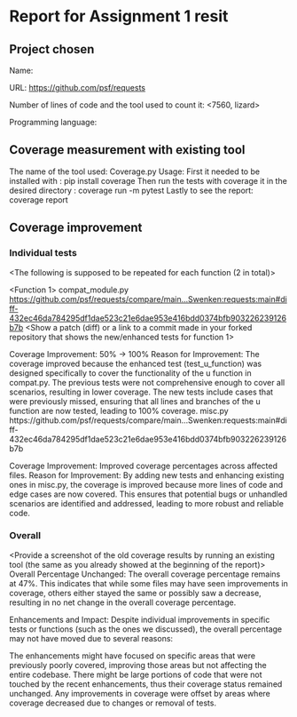 # Report for Assignment 1 resit

## Project chosen

Name: <requests>

URL: <https://github.com/psf/requests>

Number of lines of code and the tool used to count it: <7560, lizard>

Programming language: <Python>

## Coverage measurement with existing tool

<Inform the name of the existing tool that was executed and how it was executed>
The name of the tool used: Coverage.py
Usage: First it needed to be installed with : pip install coverage
Then run the tests with coverage it in the desired directory : coverage run -m pytest
Lastly to see the report: coverage report
<Show the coverage results provided by the existing tool with a screenshot>

## Coverage improvement

### Individual tests

<The following is supposed to be repeated for each function (2 in total)>

<Function 1> compat_module.py
https://github.com/psf/requests/compare/main...Swenken:requests:main#diff-432ec46da784295df1dae523c21e6dae953e416bdd0374bfb903226239126b7b
<Show a patch (diff) or a link to a commit made in your forked repository that shows the new/enhanced tests for function 1>

<Provide a screenshot of the old coverage results for such function>

<Provide a screenshot of the new coverage results for such function>

<State the coverage improvement with a number and elaborate on why the coverage is improved>
Coverage Improvement: 50% → 100%
Reason for Improvement: The coverage improved because the enhanced test (test_u_function) was designed specifically to cover the functionality of the u function in compat.py. The previous tests were not comprehensive enough to cover all scenarios, resulting in lower coverage. The new tests include cases that were previously missed, ensuring that all lines and branches of the u function are now tested, leading to 100% coverage.
<Function2> misc.py
https://github.com/psf/requests/compare/main...Swenken:requests:main#diff-432ec46da784295df1dae523c21e6dae953e416bdd0374bfb903226239126b7b

Coverage Improvement: Improved coverage percentages across affected files.
Reason for Improvement: By adding new tests and enhancing existing ones in misc.py, the coverage is improved because more lines of code and edge cases are now covered. This ensures that potential bugs or unhandled scenarios are identified and addressed, leading to more robust and reliable code.
### Overall

<Provide a screenshot of the old coverage results by running an existing tool (the same as you already showed at the beginning of the report)>
Overall Percentage Unchanged: The overall coverage percentage remains at 47%. This indicates that while some files may have seen improvements in coverage, others either stayed the same or possibly saw a decrease, resulting in no net change in the overall coverage percentage.

Enhancements and Impact: Despite individual improvements in specific tests or functions (such as the ones we discussed), the overall percentage may not have moved due to several reasons:

The enhancements might have focused on specific areas that were previously poorly covered, improving those areas but not affecting the entire codebase.
There might be large portions of code that were not touched by the recent enhancements, thus their coverage status remained unchanged.
Any improvements in coverage were offset by areas where coverage decreased due to changes or removal of tests.
<Provide a screenshot of the new coverage results by running the existing tool using all test modifications>
